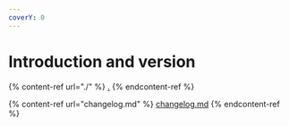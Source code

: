 ```yaml
---
coverY: 0
---
```


# Introduction and version

{% content-ref url="./" %}
[.](./)
{% endcontent-ref %}

{% content-ref url="changelog.md" %}
[changelog.md](changelog.md)
{% endcontent-ref %}
